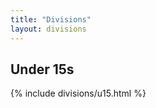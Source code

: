 ```yaml
---
title: "Divisions"
layout: divisions
---
```


<h2 id="u15"> Under 15s</h2>
{% include divisions/u15.html %}



